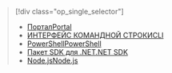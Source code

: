 > [!div class="op_single_selector"]
> * [<span data-ttu-id="7fb46-101">Портал</span><span class="sxs-lookup"><span data-stu-id="7fb46-101">Portal</span></span>](../articles/data-lake-analytics/data-lake-analytics-manage-use-portal.md)
> * [<span data-ttu-id="7fb46-102">ИНТЕРФЕЙС КОМАНДНОЙ СТРОКИ</span><span class="sxs-lookup"><span data-stu-id="7fb46-102">CLI</span></span>](../articles/data-lake-analytics/data-lake-analytics-manage-use-cli.md)
> * [<span data-ttu-id="7fb46-103">PowerShell</span><span class="sxs-lookup"><span data-stu-id="7fb46-103">PowerShell</span></span>](../articles/data-lake-analytics/data-lake-analytics-manage-use-powershell.md)
> * [<span data-ttu-id="7fb46-104">Пакет SDK для .NET</span><span class="sxs-lookup"><span data-stu-id="7fb46-104">.NET SDK</span></span>](../articles/data-lake-analytics/data-lake-analytics-manage-use-dotnet-sdk.md)
> * [<span data-ttu-id="7fb46-105">Node.js</span><span class="sxs-lookup"><span data-stu-id="7fb46-105">Node.js</span></span>](../articles/data-lake-analytics/data-lake-analytics-manage-use-nodejs.md)
> 
> 

